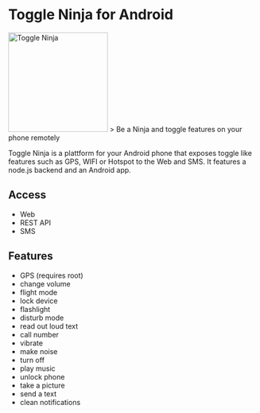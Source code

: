# Toggle Ninja for Android

<img src="https://github.com/abertschi/android-remote-trigger/blob/master/landing/ninja.png" alt="Toggle Ninja" width="200px" align="">
> Be a Ninja and toggle features on your phone remotely

Toggle Ninja is a plattform for your Android phone that exposes toggle like features such as GPS, WIFI or Hotspot to the Web and SMS. It features a node.js backend and an Android app.

## Access
 - Web
 - REST API
 - SMS

## Features

- GPS (requires root)
- change volume
- flight mode
- lock device
- flashlight
- disturb mode
- read out loud text
- call number
- vibrate
- make noise
- turn off
- play music
- unlock phone
- take a picture
- send a text
- clean notifications
